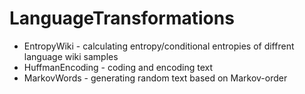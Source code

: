 # LanguageTransformations
* EntropyWiki - calculating entropy/conditional entropies of diffrent language wiki samples
* HuffmanEncoding - coding and encoding text 
* MarkovWords - generating random text based on Markov-order 
